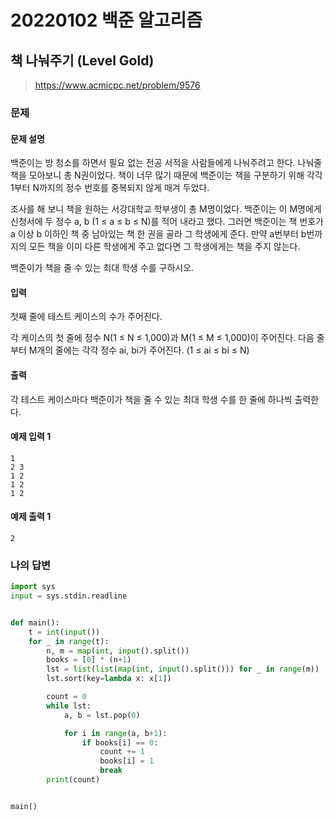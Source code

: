 # 20220102 백준 알고리즘

## 책 나눠주기 (Level Gold)
> https://www.acmicpc.net/problem/9576

### 문제
#### 문제 설명
백준이는 방 청소를 하면서 필요 없는 전공 서적을 사람들에게 나눠주려고 한다. 나눠줄 책을 모아보니 총 N권이었다. 책이 너무 많기 때문에 백준이는 책을 구분하기 위해 각각 1부터 N까지의 정수 번호를 중복되지 않게 매겨 두었다.

조사를 해 보니 책을 원하는 서강대학교 학부생이 총 M명이었다. 백준이는 이 M명에게 신청서에 두 정수 a, b (1 ≤ a ≤ b ≤ N)를 적어 내라고 했다. 그러면 백준이는 책 번호가 a 이상 b 이하인 책 중 남아있는 책 한 권을 골라 그 학생에게 준다. 만약 a번부터 b번까지의 모든 책을 이미 다른 학생에게 주고 없다면 그 학생에게는 책을 주지 않는다.

백준이가 책을 줄 수 있는 최대 학생 수를 구하시오.

#### 입력
첫째 줄에 테스트 케이스의 수가 주어진다.

각 케이스의 첫 줄에 정수 N(1 ≤ N ≤ 1,000)과 M(1 ≤ M ≤ 1,000)이 주어진다. 다음 줄부터 M개의 줄에는 각각 정수 ai, bi가 주어진다. (1 ≤ ai ≤ bi ≤ N)

#### 출력
각 테스트 케이스마다 백준이가 책을 줄 수 있는 최대 학생 수를 한 줄에 하나씩 출력한다.

#### 예제 입력 1
```
1
2 3
1 2
1 2
1 2
```

#### 예제 출력 1
```
2
```

### 나의 답변
```python
import sys
input = sys.stdin.readline


def main():
    t = int(input())
    for _ in range(t):
        n, m = map(int, input().split())
        books = [0] * (n+1)
        lst = list(list(map(int, input().split())) for _ in range(m))
        lst.sort(key=lambda x: x[1])

        count = 0
        while lst:
            a, b = lst.pop(0)

            for i in range(a, b+1):
                if books[i] == 0:
                    count += 1
                    books[i] = 1
                    break
        print(count)


main()
```